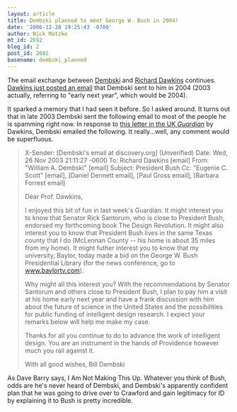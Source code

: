 ```yaml
---
layout: article
title: Dembski planned to meet George W. Bush in 2004!
date: '2006-12-20 19:25:43 -0700'
author: Nick Matzke
mt_id: 2692
blog_id: 2
post_id: 2692
basename: dembski_planned
---
```

The email exchange between [Dembski](http://www.uncommondescent.com/archives/1878) and [Richard Dawkins](http://richarddawkins.net/article,428,Christmas-Present-to-Defenders-of-Darwinism,William-A-Dembski) continues.  [Dawkins just posted an email](http://richarddawkins.net/articleComments,428,Christmas-Present-to-Defenders-of-Darwinism,William-A-Dembski,page2#13882) that Dembski sent to him in 2004 (2003 actually, referring to "early next year", which would be 2004).

It sparked a memory that I had seen it before.  So I asked around.  It turns out that in late 2003 Dembski sent the following email to most of the people he is spamming right now.  In response to [this letter in the UK _Guardian_](http://www.guardian.co.uk/g2/story/0,3604,1087774,00.html) by Dawkins, Dembski emailed the following.  It really...well, any comment would be superfluous.

> X-Sender: \[Dembski's email at discovery.org\] (Unverified) 
> Date: Wed, 26 Nov 2003 21:11:27 -0600 
> To: Richard Dawkins \[email\]
> From: "William A. Dembski" \[email\] 
> Subject: President Bush 
> Cc: "Eugenie C. Scott" \[email\], \[Daniel Dennett email\], \[Paul Gross email\], \[Barbara Forrest email\] 
> 
> Dear Prof. Dawkins,
> 
> I enjoyed this bit of fun in last week's Guardian. It might interest you to know that Senator Rick Santorum, who is close to President Bush, endorsed my forthcoming book The Design Revolution. It might also interest you to know that President Bush lives in the same Texas county that I do (McLennan County -- his home is about 35 miles from my home). It might futher interest you to know that my university, Baylor, today made a bid on the George W. Bush Presidential Library (for the news conference, go to www.baylortv.com).
> 
> Why might all this interest you? With the recommendations by Senator Santorum and others close to President Bush, I plan to pay him a visit at his home early next year and have a frank discussion with him about the future of science in the United States and the possibilities for public funding of intelligent design research. I expect your remarks below will help me make my case.
> 
> Thanks for all you continue to do to advance the work of intelligent design. You are an instrument in the hands of Providence however much you rail against it.
> 
> With all good wishes,
> Bill Dembski

As Dave Barry says, I Am Not Making This Up.  Whatever you think of Bush, odds are he's never heard of Dembski, and Dembski's apparently confident plan that he was going to drive over to Crawford and gain legitimacy for ID by explaining it to Bush is pretty incredible.
